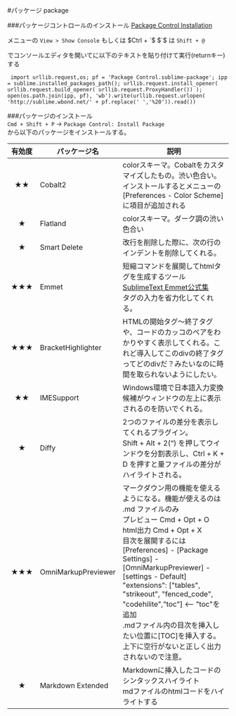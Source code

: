 #パッケージ package

###パッケージコントロールのインストール
<a href="https://sublime.wbond.net/installation#st3" target="_blank">Package Control Installation</a>

メニューの 
`View > Show Console`
もしくは $Ctrl + `$
$`$ は
`Shift + @`

でコンソールエディタを開いてに以下のテキストを貼り付けて実行(returnキー)する
 
~~~
 import urllib.request,os; pf = 'Package Control.sublime-package'; ipp = sublime.installed_packages_path(); urllib.request.install_opener( urllib.request.build_opener( urllib.request.ProxyHandler()) ); open(os.path.join(ipp, pf), 'wb').write(urllib.request.urlopen( 'http://sublime.wbond.net/' + pf.replace(' ','%20')).read()) 
~~~


###パッケージのインストール  
`Cmd + Shift + P` ->  `Package Control: Install Package`  
から以下のパッケージをインストールする。  

|有効度|パッケージ名|説明|
|:--:|---|---|
|★★ | Cobalt2      | colorスキーマ。Cobaltをカスタマイズしたもの。渋い色合い。<br>インストールするとメニューの[Preferences - Color Scheme]に項目が追加される
|★ | Flatland     | colorスキーマ。ダーク調の渋い色合い
|★ | Smart Delete | 改行を削除した際に、次の行のインデントを削除してくれる。
|★★★ | Emmet        | 短縮コマンドを展開してhtmlタグを生成するツール<br>[SublimeText Emmet公式集](http://docs.emmet.io/cheat-sheet/)<br>タグの入力を省力化してくれる。
|★★★ | BracketHighlighter | HTMLの開始タグ～終了タグや、コードのカッコのペアをわかりやすく表示してくれる。これど導入してこのdivの終了タグってどのdivだ？みたいなのに時間を取られないようにしたい。
|★★ | IMESupport | Windows環境で日本語入力変換候補がウィンドウの左上に表示されるのを防いでくれる。
|★ | Diffy | 2つのファイルの差分を表示してくれるプラグイン。<br>Shift + Alt + 2(“) を押してウインドウを分割表示し、Ctrl + K + D を押すと量ファイルの差分がハイライトされる。
|★★★ | OmniMarkupPreviewer | マークダウン用の機能を使えるようになる。機能が使えるのは .md ファイルのみ<br>プレビュー  Cmd + Opt + O<br>html出力   Cmd + Opt + X<br>目次を展開するには<br>[Preferences] - [Package Settings] - [OmniMarkupPreviewer] - [settings - Default]<br>"extensions": ["tables", "strikeout", "fenced_code", "codehilite","toc"]    <-- "toc"を追加<br>.mdファイル内の目次を挿入したい位置に[TOC]を挿入する。上下に空行がないと正しく出力されないので注意。
|★ | Markdown Extended | Markdownに挿入したコードのシンタックスハイライト<br>mdファイルのhtmlコードをハイライトする